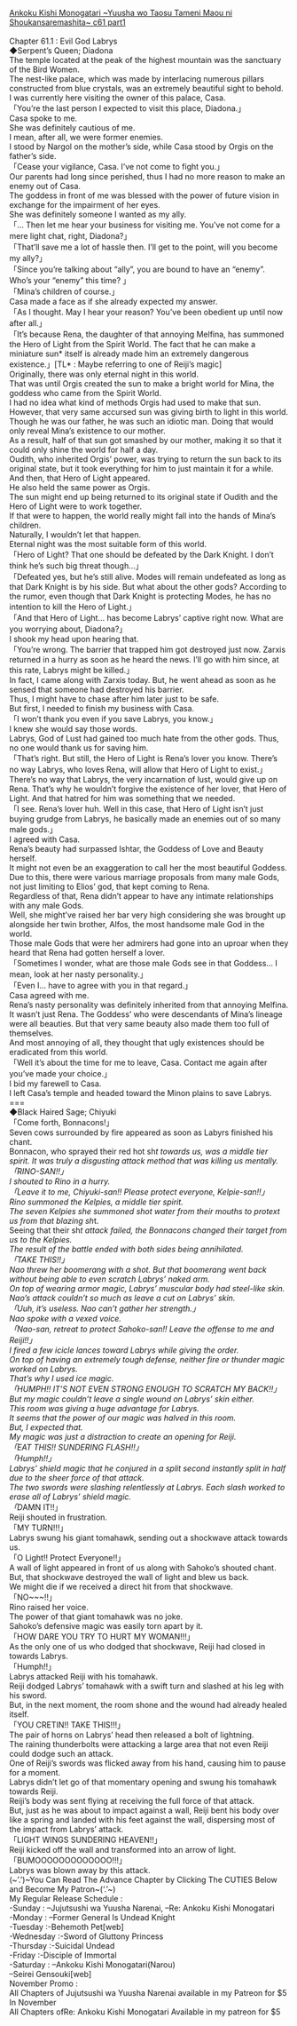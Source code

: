 [Ankoku Kishi Monogatari ~Yuusha wo Taosu Tameni Maou ni Shoukansaremashita~ c61 part1](https://foxaholic.com/novel/ankoku-kishi-monogatari-yuusha-wo-taosu-tameni-maou-ni-shoukansaremashita/chapter-61-1/)
<br/><br/>
Chapter 61.1 : Evil God Labrys<br/>
◆Serpent’s Queen; Diadona<br/>
The temple located at the peak of the highest mountain was the sanctuary of the Bird Women.<br/>
The nest-like palace, which was made by interlacing numerous pillars constructed from blue crystals, was an extremely beautiful sight to behold.<br/>
I was currently here visiting the owner of this palace, Casa.<br/>
「You’re the last person I expected to visit this place, Diadona.」<br/>
Casa spoke to me.<br/>
She was definitely cautious of me.<br/>
I mean, after all, we were former enemies.<br/>
I stood by Nargol on the mother’s side, while Casa stood by Orgis on the father’s side.<br/>
「Cease your vigilance, Casa. I’ve not come to fight you.」<br/>
Our parents had long since perished, thus I had no more reason to make an enemy out of Casa.<br/>
The goddess in front of me was blessed with the power of future vision in exchange for the impairment of her eyes.<br/>
She was definitely someone I wanted as my ally.<br/>
「… Then let me hear your business for visiting me. You’ve not come for a mere light chat, right, Diadona?」<br/>
「That’ll save me a lot of hassle then. I’ll get to the point, will you become my ally?」<br/>
「Since you’re talking about “ally”, you are bound to have an “enemy”. Who’s your “enemy” this time? 」<br/>
「Mina’s children of course.」<br/>
Casa made a face as if she already expected my answer.<br/>
「As I thought. May I hear your reason? You’ve been obedient up until now after all.」<br/>
「It’s because Rena, the daughter of that annoying Melfina, has summoned the Hero of Light from the Spirit World. The fact that he can make a miniature sun* itself is already made him an extremely dangerous existence.」[TL* : Maybe referring to one of Reiji’s magic]<br/>
Originally, there was only eternal night in this world.<br/>
That was until Orgis created the sun to make a bright world for Mina, the goddess who came from the Spirit World.<br/>
I had no idea what kind of methods Orgis had used to make that sun. However, that very same accursed sun was giving birth to light in this world.<br/>
Though he was our father, he was such an idiotic man. Doing that would only reveal Mina’s existence to our mother.<br/>
As a result, half of that sun got smashed by our mother, making it so that it could only shine the world for half a day.<br/>
Oudith, who inherited Orgis’ power, was trying to return the sun back to its original state, but it took everything for him to just maintain it for a while.<br/>
And then, that Hero of Light appeared.<br/>
He also held the same power as Orgis.<br/>
The sun might end up being returned to its original state if Oudith and the Hero of Light were to work together.<br/>
If that were to happen, the world really might fall into the hands of Mina’s children.<br/>
Naturally, I wouldn’t let that happen.<br/>
Eternal night was the most suitable form of this world.<br/>
「Hero of Light? That one should be defeated by the Dark Knight. I don’t think he’s such big threat though…」<br/>
「Defeated yes, but he’s still alive. Modes will remain undefeated as long as that Dark Knight is by his side. But what about the other gods? According to the rumor, even though that Dark Knight is protecting Modes, he has no intention to kill the Hero of Light.」<br/>
「And that Hero of Light… has become Labrys’ captive right now. What are you worrying about, Diadona?」<br/>
I shook my head upon hearing that.<br/>
「You’re wrong. The barrier that trapped him got destroyed just now. Zarxis returned in a hurry as soon as he heard the news. I’ll go with him since, at this rate, Labrys might be killed.」<br/>
In fact, I came along with Zarxis today. But, he went ahead as soon as he sensed that someone had destroyed his barrier.<br/>
Thus, I might have to chase after him later just to be safe.<br/>
But first, I needed to finish my business with Casa.<br/>
「I won’t thank you even if you save Labrys, you know.」<br/>
I knew she would say those words.<br/>
Labrys, God of Lust had gained too much hate from the other gods. Thus, no one would thank us for saving him.<br/>
「That’s right. But still, the Hero of Light is Rena’s lover you know. There’s no way Labrys, who loves Rena, will allow that Hero of Light to exist.」<br/>
There’s no way that Labrys, the very incarnation of lust, would give up on Rena. That’s why he wouldn’t forgive the existence of her lover, that Hero of Light. And that hatred for him was something that we needed.<br/>
「I see. Rena’s lover huh. Well in this case, that Hero of Light isn’t just buying grudge from Labrys, he basically made an enemies out of so many male gods.」<br/>
I agreed with Casa.<br/>
Rena’s beauty had surpassed Ishtar, the Goddess of Love and Beauty herself.<br/>
It might not even be an exaggeration to call her the most beautiful Goddess.<br/>
Due to this, there were various marriage proposals from many male Gods, not just limiting to Elios’ god, that kept coming to Rena.<br/>
Regardless of that, Rena didn’t appear to have any intimate relationships with any male Gods.<br/>
Well, she might’ve raised her bar very high considering she was brought up alongside her twin brother, Alfos, the most handsome male God in the world.<br/>
Those male Gods that were her admirers had gone into an uproar when they heard that Rena had gotten herself a lover.<br/>
「Sometimes I wonder, what are those male Gods see in that Goddess… I mean, look at her nasty personality.」<br/>
「Even I… have to agree with you in that regard.」<br/>
Casa agreed with me.<br/>
Rena’s nasty personality was definitely inherited from that annoying Melfina.<br/>
It wasn’t just Rena. The Goddess’ who were descendants of Mina’s lineage were all beauties. But that very same beauty also made them too full of themselves.<br/>
And most annoying of all, they thought that ugly existences should be eradicated from this world.<br/>
「Well it’s about the time for me to leave, Casa. Contact me again after you’ve made your choice.」<br/>
I bid my farewell to Casa.<br/>
I left Casa’s temple and headed toward the Minon plains to save Labrys.<br/>
===<br/>
◆Black Haired Sage; Chiyuki<br/>
「Come forth, Bonnacons!」<br/>
Seven cows surrounded by fire appeared as soon as Labyrs finished his chant.<br/>
Bonnacon, who sprayed their red hot sh*t towards us, was a middle tier spirit. It was truly a disgusting attack method that was killing us mentally.<br/>
「RINO-SAN!!」<br/>
I shouted to Rino in a hurry.<br/>
「Leave it to me, Chiyuki-san!! Please protect everyone, Kelpie-san!!」<br/>
Rino summoned the Kelpies, a middle tier spirit.<br/>
The seven Kelpies she summoned shot water from their mouths to protext us from that blazing sh*t.<br/>
Seeing that their sh*t attack failed, the Bonnacons changed their target from us to the Kelpies.<br/>
The result of the battle ended with both sides being annihilated.<br/>
「TAKE THIS!!」<br/>
Nao threw her boomerang with a shot. But that boomerang went back without being able to even scratch Labrys’ naked arm.<br/>
On top of wearing armor magic, Labrys’ muscular body had steel-like skin.<br/>
Nao’s attack couldn’t so much as leave a cut on Labrys’ skin.<br/>
「Uuh, it’s useless. Nao can’t gather her strength.」<br/>
Nao spoke with a vexed voice.<br/>
「Nao-san, retreat to protect Sahoko-san!! Leave the offense to me and Reiji!!」<br/>
I fired a few icicle lances toward Labrys while giving the order.<br/>
On top of having an extremely tough defense, neither fire or thunder magic worked on Labrys.<br/>
That’s why I used ice magic.<br/>
「HUMPH!! IT’S NOT EVEN STRONG ENOUGH TO SCRATCH MY BACK!!」<br/>
But my magic couldn’t leave a single wound on Labrys’ skin either.<br/>
This room was giving a huge advantage for Labrys.<br/>
It seems that the power of our magic was halved in this room.<br/>
But, I expected that.<br/>
My magic was just a distraction to create an opening for Reiji.<br/>
「EAT THIS!! SUNDERING FLASH!!」<br/>
「Humph!!」<br/>
Labrys’ shield magic that he conjured in a split second instantly split in half due to the sheer force of that attack.<br/>
The two swords were slashing relentlessly at Labrys. Each slash worked to erase all of Labrys’ shield magic.<br/>
「D*AMN IT!!」<br/>
Reiji shouted in frustration.<br/>
「MY TURN!!!」<br/>
Labrys swung his giant tomahawk, sending out a shockwave attack towards us.<br/>
「O Light!! Protect Everyone!!」<br/>
A wall of light appeared in front of us along with Sahoko’s shouted chant.<br/>
But, that shockwave destroyed the wall of light and blew us back.<br/>
We might die if we received a direct hit from that shockwave.<br/>
「NO\~\~\~!!」<br/>
Rino raised her voice.<br/>
The power of that giant tomahawk was no joke.<br/>
Sahoko’s defensive magic was easily torn apart by it.<br/>
「HOW DARE YOU TRY TO HURT MY WOMAN!!!」<br/>
As the only one of us who dodged that shockwave, Reiji had closed in towards Labrys.<br/>
「Humph!!」<br/>
Labrys attacked Reiji with his tomahawk.<br/>
Reiji dodged Labrys’ tomahawk with a swift turn and slashed at his leg with his sword.<br/>
But, in the next moment, the room shone and the wound had already healed itself.<br/>
「YOU CRETIN!! TAKE THIS!!!」<br/>
The pair of horns on Labrys’ head then released a bolt of lightning.<br/>
The raining thunderbolts were attacking a large area that not even Reiji could dodge such an attack.<br/>
One of Reiji’s swords was flicked away from his hand, causing him to pause for a moment.<br/>
Labrys didn’t let go of that momentary opening and swung his tomahawk towards Reiji.<br/>
Reiji’s body was sent flying at receiving the full force of that attack.<br/>
But, just as he was about to impact against a wall, Reiji bent his body over like a spring and landed with his feet against the wall, dispersing most of the impact from Labrys’ attack.<br/>
「LIGHT WINGS SUNDERING HEAVEN!!」<br/>
Reiji kicked off the wall and transformed into an arrow of light.<br/>
「BUMOOOOOOOOOOOOO!!!」<br/>
Labrys was blown away by this attack.<br/>
(\~’.’)\~You Can Read The Advance Chapter by Clicking The CUTIES Below and Become My Patron\~(‘.’\~)<br/>
My Regular Release Schedule :<br/>
-Sunday : –Jujutsushi wa Yuusha Narenai, –Re: Ankoku Kishi Monogatari<br/>
-Monday : –Former General Is Undead Knight<br/>
-Tuesday :-Behemoth Pet[web]<br/>
-Wednesday :-Sword of Gluttony Princess<br/>
-Thursday :-Suicidal Undead<br/>
-Friday :-Disciple of Immortal<br/>
-Saturday : –Ankoku Kishi Monogatari(Narou)<br/>
–Seirei Gensouki[web]<br/>
November Promo :<br/>
All Chapters of Jujutsushi wa Yuusha Narenai available in my Patreon for $5 In November<br/>
All Chapters ofRe: Ankoku Kishi Monogatari Available in my patreon for $5<br/>
